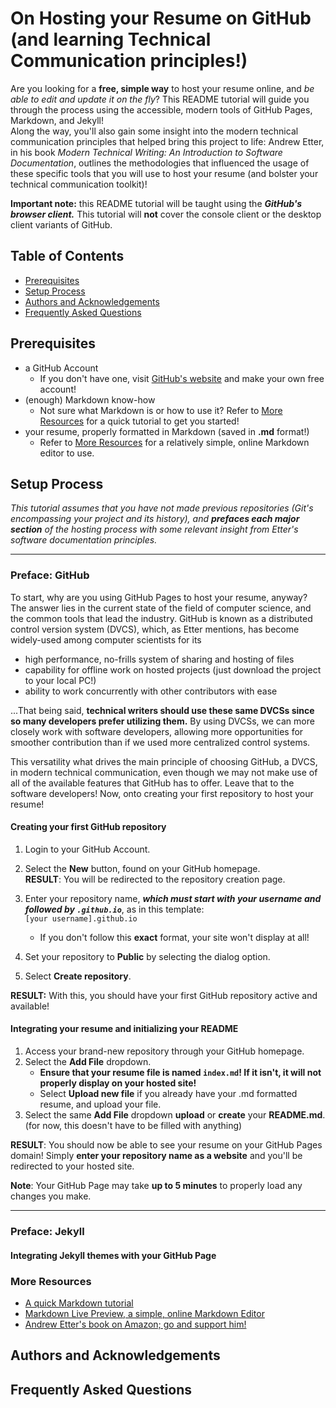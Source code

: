 # On Hosting your Resume on GitHub (and learning Technical Communication principles!)

Are you looking for a **free, simple way** to host your resume online, and *be able to edit and update it on the fly*? This README tutorial will guide you through the process using the accessible, modern tools of GitHub Pages, Markdown, and Jekyll!  
Along the way, you'll also gain some insight into the modern technical communication principles that helped bring this project to life: Andrew Etter, in his book *Modern Technical Writing: An Introduction to Software Documentation*, outlines the methodologies that influenced the usage of these specific tools that you will use to host your resume (and bolster your technical communication toolkit)! 

**Important note:** this README tutorial will be taught using the ***GitHub's browser client.*** This tutorial will **not** cover the console client or the desktop client variants of GitHub.

## Table of Contents
* [Prerequisites](#prerequisites)
* [Setup Process](#setup-process)
* [Authors and Acknowledgements](#authors-and-acknowledgements)
* [Frequently Asked Questions](#frequently-asked-questions)

## Prerequisites

* a GitHub Account
    * If you don't have one, visit [GitHub's website](https://github.com/) and make your own free account!
* (enough) Markdown know-how
    * Not sure what Markdown is or how to use it? Refer to [More Resources](#more-resources) for a quick tutorial to get you started!
* your resume, properly formatted in Markdown (saved in **.md** format!)
    * Refer to [More Resources](#more-resources) for a relatively simple, online Markdown editor to use.

## Setup Process
*This tutorial assumes that you have not made previous repositories (Git's encompassing your project and its history), and **prefaces each major section** of the hosting process with some relevant insight from Etter's software documentation principles.*

---

### Preface: GitHub
To start, why are you using GitHub Pages to host your resume, anyway? The answer lies in the current state of the field of computer science, and the common tools that lead the industry. GitHub is known as a distributed control version system (DVCS), which, as Etter mentions, has become widely-used among computer scientists for its 
* high performance, no-frills system of sharing and hosting of files
* capability for offline work on hosted projects (just download the project to your local PC!)
* ability to work concurrently with other contributors with ease 

...That being said, **technical writers should use these same DVCSs since so many developers prefer utilizing them.** By using DVCSs, we can more closely work with software developers, allowing more opportunities for smoother contribution than if we used more centralized control systems. 

This versatility what drives the main principle of choosing GitHub, a DVCS, in modern technical communication, even though we may not make use of all of the available features that GitHub has to offer. Leave that to the software developers! Now, onto creating your first repository to host your resume!


#### Creating your first GitHub repository
1. Login to your GitHub Account.
2. Select the **New** button, found on your GitHub homepage.  
**RESULT**: You will be redirected to the repository creation page.

3. Enter your repository name, ***which must start with your username and followed by `.github.io`***, as in this template:  
    `[your username].github.io`  
    * If you don't follow this **exact** format, your site won't display at all!
4. Set your repository to **Public** by selecting the dialog option.
5. Select **Create repository**.

**RESULT:** With this, you should have your first GitHub repository active and available!

#### Integrating your resume and initializing your README
1. Access your brand-new repository through your GitHub homepage.
2. Select the **Add File** dropdown.
    * **Ensure that your resume file is named `index.md`! If it isn't, it will not properly display on your hosted site!**
    * Select **Upload new file** if you already have your .md formatted resume, and upload your file.
3. Select the same **Add File** dropdown **upload** or **create** your **README.md**. (for now, this doesn't have to be filled with anything)

**RESULT**: You should now be able to see your resume on your GitHub Pages domain! Simply **enter your repository name as a website** and you'll be redirected to your hosted site.  

**Note**: Your GitHub Page may take **up to 5 minutes** to properly load any changes you make. 


---

### Preface: Jekyll

#### Integrating Jekyll themes with your GitHub Page


### More Resources
* [A quick Markdown tutorial](https://markdowntutorial.com)
* [Markdown Live Preview, a simple, online Markdown Editor](https://markdownlivepreview.com/)
* [Andrew Etter's book on Amazon; go and support him!](https://www.amazon.ca/Modern-Technical-Writing-Introduction-Documentation-ebook/dp/B01A2QL9SS)

## Authors and Acknowledgements

## Frequently Asked Questions
